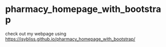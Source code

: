 ﻿# pharmacy_homepage_with_bootstrap
check out my webpage using https://isybliss.github.io/pharmacy_homepage_with_bootstrap/
